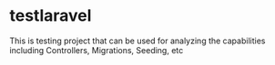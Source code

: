 # testlaravel
This is testing project that can be used for analyzing the capabilities including Controllers, Migrations, Seeding, etc
